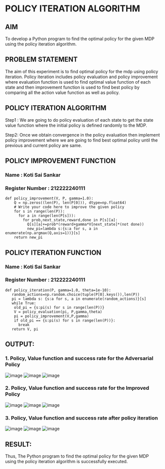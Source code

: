# POLICY ITERATION ALGORITHM

## AIM
To develop a Python program to find the optimal policy for the given MDP using the policy iteration algorithm.
## PROBLEM STATEMENT
The aim of this experiment is to find optimal policy for the mdp using policy iteration. Policy iteration includes policy evaluation and policy improvement where evaluation function is used to find optimal value function of each state and then improvement function is used to find best policy by comparing all the action value function as well as policy.
## POLICY ITERATION ALGORITHM
Step1 :
We are going to do policy evaluation of each state to get the state value function where the initial policy is defined randomly to the MDP.

Step2:
Once we obtain convergence in the policy evaluation then implement policy improvement where we are going to find best optimal policy until the previous and current policy are same.

## POLICY IMPROVEMENT FUNCTION
### Name : Koti Sai Sankar
### Register Number : 212222240111
```
def policy_improvement(V, P, gamma=1.0):
    Q = np.zeros((len(P), len(P[0])), dtype=np.float64)
    # Write your code here to improve the given policy
    for s in range(len(P)):
      for a in range(len(P[s])):
        for prob,next_state,reward,done in P[s][a]:
          Q[s][a]+=prob*(reward+gamma*V[next_state]*(not done))
          new_pi=lambda s:{s:a for s, a in enumerate(np.argmax(Q,axis=1))}[s]
    return new_pi
```
## POLICY ITERATION FUNCTION
### Name : Koti Sai Sankar
### Register Number : 212222240111
```
def policy_iteration(P, gamma=1.0, theta=1e-10):
   random_actions=np.random.choice(tuple(P[0].keys()),len(P))
   pi = lambda s: {s:a for s, a in enumerate(random_actions)}[s]
   while True:
    old_pi = {s:pi(s) for s in range(len(P))}
    V = policy_evaluation(pi, P,gamma,theta)
    pi = policy_improvement(V,P,gamma)
    if old_pi == {s:pi(s) for s in range(len(P))}:
      break
   return V, pi
```

## OUTPUT:
### 1. Policy, Value function and success rate for the Adversarial Policy
![image](https://github.com/user-attachments/assets/870f54d4-3d0b-4f46-a38d-e492158654d4)
![image](https://github.com/user-attachments/assets/4e783823-115e-425c-9058-11c58882b005)
![image](https://github.com/user-attachments/assets/98503043-f9cc-4c2b-b98c-8c137de7c076)


### 2. Policy, Value function and success rate for the Improved Policy
![image](https://github.com/user-attachments/assets/eb8e4463-3885-4ac5-8106-e7d0708f3763)
![image](https://github.com/user-attachments/assets/90764b5e-ba48-45be-a166-6318e991e76a)
![image](https://github.com/user-attachments/assets/42ae03d9-39ef-448b-ba2f-e65349610c5c)


### 3. Policy, Value function and success rate after policy iteration
![image](https://github.com/user-attachments/assets/80cf1831-7372-478a-bee1-bafbb71ccf35)
![image](https://github.com/user-attachments/assets/83c65427-c0c5-4a71-bc68-5cd8f887e36b)
![image](https://github.com/user-attachments/assets/4d58b95d-741a-466f-b00d-2be95a46be7b)



## RESULT:
Thus, The Python program to find the optimal policy for the given MDP using the policy iteration algorithm is successfully executed.
